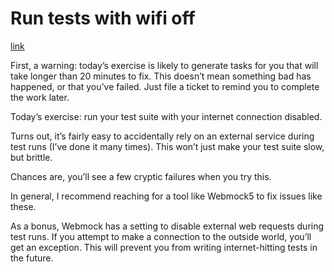 # Run tests with wifi off

[link](https://forum.codequalitychallenge.com/t/day-9-run-tests-with-wifi-off/812)

First, a warning: today’s exercise is likely to generate tasks for you that will take longer than 20 minutes to fix. This doesn’t mean something bad has happened, or that you’ve failed. Just file a ticket to remind you to complete the work later.

Today’s exercise: run your test suite with your internet connection disabled.

Turns out, it’s fairly easy to accidentally rely on an external service during test runs (I’ve done it many times). This won’t just make your test suite slow, but brittle.

Chances are, you’ll see a few cryptic failures when you try this.

In general, I recommend reaching for a tool like Webmock5 to fix issues like these.

As a bonus, Webmock has a setting to disable external web requests during test runs. If you attempt to make a connection to the outside world, you’ll get an exception. This will prevent you from writing internet-hitting tests in the future.